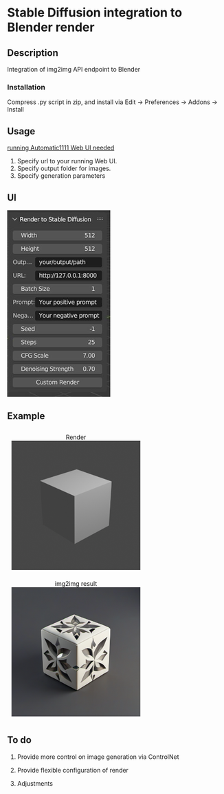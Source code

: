 # Stable Diffusion integration to Blender render
## Description

Integration of img2img API endpoint to Blender

### Installation

Compress .py script in zip, and install via Edit -> Preferences -> Addons -> Install
## Usage

<ins>running Automatic1111 Web UI needed</ins>

1. Specify url to your running Web UI.
2. Specify output folder for images.
3. Specify generation parameters

## UI
![Alt Text](ui.JPG)

## Example

<p align="center">
  <div style="display: inline-block; margin: 10px;">
    <div style="text-align: center;">Render</div>
    <img src="examples/Render.png" alt="Image 1" width="300px" />
  </div>
  <div style="display: inline-block; margin: 10px;">
    <div style="text-align: center;">img2img result</div>
    <img src="examples/sd_result.png" alt="Image 2" width="300px" />
  </div>
</p>

## To do

1. Provide more control on image generation via ControlNet

2. Provide flexible configuration of render

3. Adjustments
